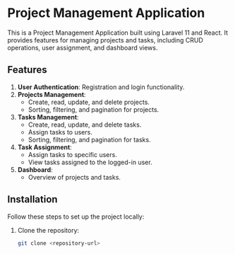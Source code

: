 # Project Management Application

This is a Project Management Application built using Laravel 11 and React. It provides features for managing projects and tasks, including CRUD operations, user assignment, and dashboard views.

## Features

1. **User Authentication**: Registration and login functionality.
2. **Projects Management**:
    - Create, read, update, and delete projects.
    - Sorting, filtering, and pagination for projects.
3. **Tasks Management**:
    - Create, read, update, and delete tasks.
    - Assign tasks to users.
    - Sorting, filtering, and pagination for tasks.
4. **Task Assignment**:
    - Assign tasks to specific users.
    - View tasks assigned to the logged-in user.
5. **Dashboard**:
    - Overview of projects and tasks.

## Installation

Follow these steps to set up the project locally:

1. Clone the repository:
    ```bash
    git clone <repository-url>
    ```
